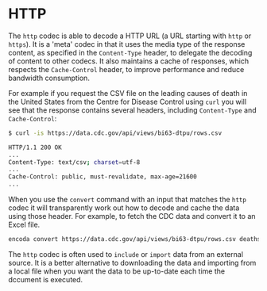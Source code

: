 # HTTP

The `http` codec is able to decode a HTTP URL (a URL starting with `http` or `https`). It is a 'meta' codec in that it uses the media type of the response content, as specified in the `Content-Type` header, to delegate the decoding of content to other codecs. It also maintains a cache of responses, which respects the `Cache-Control` header, to improve performance and reduce bandwidth consumption.

For example if you request the CSV file on the leading causes of death in the United States from the Centre for Disease Control using `curl` you will see that the response contains several headers, including `Content-Type` and `Cache-Control`:

```bash
$ curl -is https://data.cdc.gov/api/views/bi63-dtpu/rows.csv

HTTP/1.1 200 OK
...
Content-Type: text/csv; charset=utf-8
...
Cache-Control: public, must-revalidate, max-age=21600
...
```

When you use the `convert` command with an input that matches the `http` codec it will transparently work out how to decode and cache the data using those header. For example, to fetch the CDC data and convert it to an Excel file.

```bash
encoda convert https://data.cdc.gov/api/views/bi63-dtpu/rows.csv deaths.xslx
```

The `http` codec is often used to `include` or `import` data from an external source. It is a better alternative to downloading the data and importing from a local file when you want the data to be up-to-date each time the dccument is executed.
